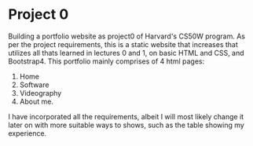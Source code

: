 # Project 0

Building a portfolio website as project0 of Harvard's CS50W program.
As per the project requirements, this is a static website that increases that utilizes all thats learned in lectures 0 and 1, on basic HTML and CSS, and Bootstrap4.
This portfolio mainly comprises of 4 html pages:
1. Home
2. Software
3. Videography
4. About me.

I have incorporated all the requirements, albeit I will most likely change it later on with more suitable ways to shows, such as the table showing my experience.
